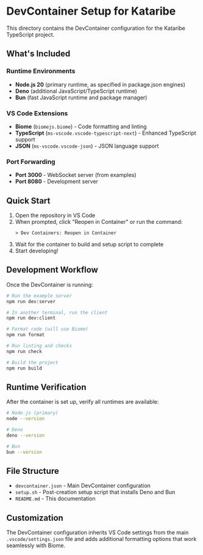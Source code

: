 # DevContainer Setup for Kataribe

This directory contains the DevContainer configuration for the Kataribe TypeScript project.

## What's Included

### Runtime Environments
- **Node.js 20** (primary runtime, as specified in package.json engines)
- **Deno** (additional JavaScript/TypeScript runtime)
- **Bun** (fast JavaScript runtime and package manager)

### VS Code Extensions
- **Biome** (`biomejs.biome`) - Code formatting and linting
- **TypeScript** (`ms-vscode.vscode-typescript-next`) - Enhanced TypeScript support
- **JSON** (`ms-vscode.vscode-json`) - JSON language support

### Port Forwarding
- **Port 3000** - WebSocket server (from examples)
- **Port 8080** - Development server

## Quick Start

1. Open the repository in VS Code
2. When prompted, click "Reopen in Container" or run the command:
   ```
   > Dev Containers: Reopen in Container
   ```
3. Wait for the container to build and setup script to complete
4. Start developing!

## Development Workflow

Once the DevContainer is running:

```bash
# Run the example server
npm run dev:server

# In another terminal, run the client
npm run dev:client

# Format code (will use Biome)
npm run format

# Run linting and checks
npm run check

# Build the project
npm run build
```

## Runtime Verification

After the container is set up, verify all runtimes are available:

```bash
# Node.js (primary)
node --version

# Deno
deno --version

# Bun  
bun --version
```

## File Structure

- `devcontainer.json` - Main DevContainer configuration
- `setup.sh` - Post-creation setup script that installs Deno and Bun
- `README.md` - This documentation

## Customization

The DevContainer configuration inherits VS Code settings from the main `.vscode/settings.json` file and adds additional formatting options that work seamlessly with Biome.
